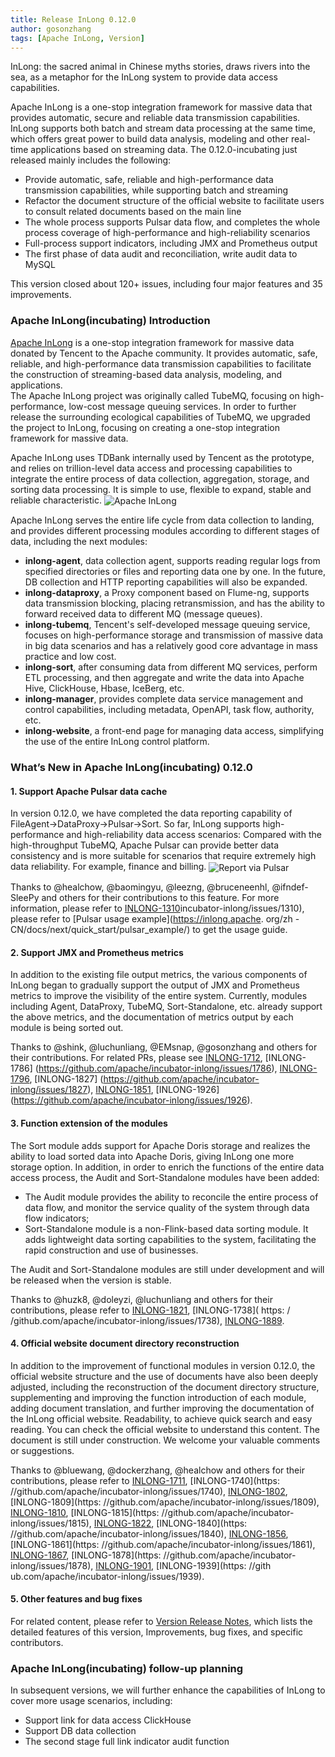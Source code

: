 ```yaml
---
title: Release InLong 0.12.0
author: gosonzhang
tags: [Apache InLong, Version]
---
```


InLong: the sacred animal in Chinese myths stories, draws rivers into the sea, as a metaphor for the InLong system to provide data access capabilities.

<!--truncate-->

Apache InLong is a one-stop integration framework for massive data that provides automatic, secure and reliable data transmission capabilities. InLong supports both batch and stream data processing at the same time, which offers great power to build data analysis, modeling and other real-time applications based on streaming data.
The 0.12.0-incubating just released mainly includes the following:
- Provide automatic, safe, reliable and high-performance data transmission capabilities, while supporting batch and streaming
- Refactor the document structure of the official website to facilitate users to consult related documents based on the main line
- The whole process supports Pulsar data flow, and completes the whole process coverage of high-performance and high-reliability scenarios
- Full-process support indicators, including JMX and Prometheus output
- The first phase of data audit and reconciliation, write audit data to MySQL

This version closed about 120+ issues, including four major features and 35 improvements.

### Apache InLong(incubating) Introduction
[Apache InLong](https://inlong.apache.org) is a one-stop integration framework for massive data donated by Tencent to the Apache community.  It provides automatic,  safe,  reliable,  and high-performance data transmission capabilities to facilitate the construction of streaming-based data analysis,  modeling,  and applications.  
The Apache InLong project was originally called TubeMQ,  focusing on high-performance,  low-cost message queuing services.  In order to further release the surrounding ecological capabilities of TubeMQ,  we upgraded the project to InLong,  focusing on creating a one-stop integration framework for massive data.

Apache InLong uses TDBank internally used by Tencent as the prototype,  and relies on trillion-level data access and processing capabilities to integrate the entire process of data collection,  aggregation,  storage,  and sorting data processing.  It is simple to use,  flexible to expand,  stable and reliable characteristic.
<img src="/img/inlong-structure-en.png" align="center" alt="Apache InLong"/>

Apache InLong serves the entire life cycle from data collection to landing,  and provides different processing modules according to different stages of data,  including the next modules:
- **inlong-agent**,  data collection agent, supports reading regular logs from specified directories or files and reporting data one by one.  In the future,  DB collection and HTTP reporting capabilities will also be expanded.
- **inlong-dataproxy**,  a Proxy component based on Flume-ng,  supports data transmission blocking,  placing retransmission, and has the ability to forward received data to different MQ (message queues).
- **inlong-tubemq**,  Tencent's self-developed message queuing service,  focuses on high-performance storage and transmission of massive data in big data scenarios and has a relatively good core advantage in mass practice and low cost.
- **inlong-sort**,  after consuming data from different MQ services,  perform ETL processing,  and then aggregate and write the data into Apache Hive, ClickHouse,  Hbase,  IceBerg,  etc.
- **inlong-manager**, provides complete data service management and control capabilities,  including metadata,  OpenAPI,  task flow,  authority,  etc.
- **inlong-website**, a front-end page for managing data access,  simplifying the use of the entire InLong control platform.

### What’s New in Apache InLong(incubating) 0.12.0
#### 1. Support Apache Pulsar data cache
In version 0.12.0, we have completed the data reporting capability of FileAgent→DataProxy→Pulsar→Sort. So far, InLong supports high-performance and high-reliability data access scenarios: Compared with the high-throughput TubeMQ, Apache Pulsar can provide better data consistency and is more suitable for scenarios that require extremely high data reliability. For example, finance and billing.
<img src="/img/pulsar-arch-en.png" align="center" alt="Report via Pulsar"/>

Thanks to @healchow, @baomingyu, @leezng, @bruceneenhl, @ifndef-SleePy and others for their contributions to this feature. For more information, please refer to [INLONG-1310](https://github.com/apache/)incubator-inlong/issues/1310), please refer to [Pulsar usage example](https://inlong.apache. org/zh -CN/docs/next/quick_start/pulsar_example/) to get the usage guide.

#### 2. Support JMX and Prometheus metrics
In addition to the existing file output metrics, the various components of InLong began to gradually support the output of JMX and Prometheus metrics to improve the visibility of the entire system. Currently, modules including Agent, DataProxy, TubeMQ, Sort-Standalone, etc. already support the above metrics, and the documentation of metrics output by each module is being sorted out.

Thanks to @shink, @luchunliang, @EMsnap, @gosonzhang and others for their contributions. For related PRs, please see [INLONG-1712](https://github.com/apache/incubator-inlong/issues/1712), [INLONG-1786] (https://github.com/apache/incubator-inlong/issues/1786), [INLONG-1796](https://github.com/apache/incubator-inlong/issues/1796), [INLONG-1827] (https://github.com/apache/incubator-inlong/issues/1827), [INLONG-1851](https://github.com/apache/incubator-inlong/issues/1851), [INLONG-1926] (https://github.com/apache/incubator-inlong/issues/1926).

#### 3. Function extension of the modules
The Sort module adds support for Apache Doris storage and realizes the ability to load sorted data into Apache Doris, giving InLong one more storage option. In addition, in order to enrich the functions of the entire data access process, the Audit and Sort-Standalone modules have been added:
- The Audit module provides the ability to reconcile the entire process of data flow, and monitor the service quality of the system through data flow indicators;
- Sort-Standalone module is a non-Flink-based data sorting module. It adds lightweight data sorting capabilities to the system, facilitating the rapid construction and use of businesses.

The Audit and Sort-Standalone modules are still under development and will be released when the version is stable.

Thanks to @huzk8, @doleyzi, @luchunliang and others for their contributions, please refer to [INLONG-1821](https://github.com/apache/incubator-inlong/issues/1821), [INLONG-1738]( https: / /github.com/apache/incubator-inlong/issues/1738), [INLONG-1889](https://github.com/apache/incubator-inlong/issues/1889).

#### 4. Official website document directory reconstruction
In addition to the improvement of functional modules in version 0.12.0, the official website structure and the use of documents have also been deeply adjusted, including the reconstruction of the document directory structure, supplementing and improving the function introduction of each module, adding document translation, and further improving the documentation of the InLong official website. Readability, to achieve quick search and easy reading. You can check the official website to understand this content. The document is still under construction. We welcome your valuable comments or suggestions.

Thanks to @bluewang, @dockerzhang, @healchow and others for their contributions, please refer to [INLONG-1711](https://github.com/apache/incubator-inlong/issues/1711), [INLONG-1740](https: //github.com/apache/incubator-inlong/issues/1740), [INLONG-1802](https://github.com/apache/incubator-inlong/issues/1802), [INLONG-1809](https: //github.com/apache/incubator-inlong/issues/1809), [INLONG-1810](https://github.com/apache/incubator-inlong/issues/1810), [INLONG-1815](https: //github.com/apache/incubator-inlong/issues/1815), [INLONG-1822](https://github.com/apache/incubator-inlong/issues/1822), [INLONG-1840](https: //github.com/apache/incubator-inlong/issues/1840), [INLONG-1856](https://github.com/apache/incubator-inlong/issues/1856), [INLONG-1861](https: //github.com/apache/incubator-inlong/issues/1861), [INLONG-1867](https://github.com/apache/incubator-inlong/issues/1867), [INLONG-1878](https: //github.com/apache/incubator-inlong/issues/1878), [INLONG-1901](https://github.com/apache/incubator-inlong/issues/1901), [INLONG-1939](https: //gith ub.com/apache/incubator-inlong/issues/1939).

#### 5. Other features and bug fixes
For related content, please refer to [Version Release Notes](https://github.com/apache/incubator-inlong/blob/0.12.0-incubating-RC0/CHANGES.md), which lists the detailed features of this version, Improvements, bug fixes, and specific contributors.


### Apache InLong(incubating) follow-up planning
In subsequent versions, we will further enhance the capabilities of InLong to cover more usage scenarios, including:
- Support link for data access ClickHouse
- Support DB data collection
- The second stage full link indicator audit function
